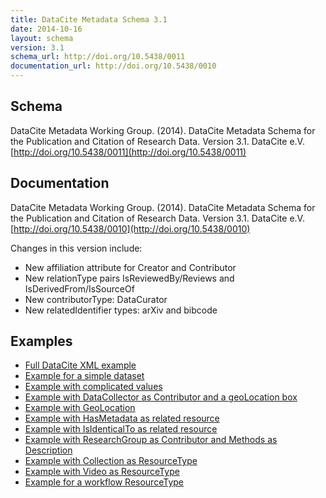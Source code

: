 ```yaml
---
title: DataCite Metadata Schema 3.1
date: 2014-10-16
layout: schema
version: 3.1
schema_url: http://doi.org/10.5438/0011
documentation_url: http://doi.org/10.5438/0010
---
```


## Schema
DataCite Metadata Working Group. (2014). DataCite Metadata Schema for the Publication and Citation of Research Data. Version 3.1. DataCite e.V. [http://doi.org/10.5438/0011](http://doi.org/10.5438/0011)

## Documentation
DataCite Metadata Working Group. (2014). DataCite Metadata Schema for the Publication and Citation of Research Data. Version 3.1. DataCite e.V. [http://doi.org/10.5438/0010](http://doi.org/10.5438/0010)

Changes in this version include:

* New affiliation attribute for Creator and Contributor
* New relationType pairs IsReviewedBy/Reviews and IsDerivedFrom/IsSourceOf
* New contributorType: DataCurator
* New relatedIdentifier types: arXiv and bibcode

## Examples

* [Full DataCite XML example](example/datacite-example-full-v3.1.xml)
* [Example for a simple dataset](example/datacite-example-dataset-v3.0.xml)
* [Example with complicated values](example/datacite-example-complicated-v3.0.xml)
* [Example with DataCollector as Contributor and a geoLocation box](example/datacite-example-Box_dateCollected_DataCollector-v3.0.xml)
* [Example with GeoLocation](example/datacite-example-GeoLocation-v3.0.xml)
* [Example with HasMetadata as related resource](example/datacite-example-HasMetadata-v3.0.xml)
* [Example with IsIdenticalTo as related resource](example/datacite-example-relationTypeIsIdenticalTo-v3.0.xml)
* [Example with ResearchGroup as Contributor and Methods as Description](example/datacite-example-ResearchGroup_Methods-v3.0.xml)
* [Example with Collection as ResourceType](example/datacite-example-ResourceTypeGeneral_Collection-v3.0.xml)
* [Example with Video as ResourceType](example/datacite-example-video-v3.0.xml)
* [Example for a workflow ResourceType](example/datacite-example-workflow-v3.0.xml)
